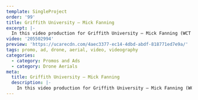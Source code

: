 ```yaml
---
template: SingleProject
order: '99'
title: Griffith University – Mick Fanning
excerpt: |-
  In this video production for Griffith University – Mick Fanning (WCT Champion) helps communicates how important the Institute of Glyomics is at Griffith University. He talks about how the scientists and researchers are the real heroes – waking up everyday to help find a cure for cancer.
video: '205502994'
preview: 'https://ucarecdn.com/4aec3377-ec14-4dbd-abdf-818771ed7e9a/'
tags: promo, ad, drone, aerial, video, videography
categories:
  - category: Promos and Ads
  - category: Drone Aerials
meta:
  title: Griffith University – Mick Fanning
  description: |-
    In this video production for Griffith University – Mick Fanning (WCT Champion) helps communicates how important the Institute of Glyomics is at Griffith University. He talks about how the scientists and researchers are the real heroes – waking up everyday to help find a cure for cancer.
---
```

